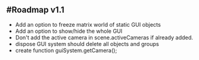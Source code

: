 #Roadmap v1.1
----------------------

* Add an option to freeze matrix world of static GUI objects
* Add an option to show/hide the whole GUI
* Don't add the active camera in scene.activeCameras if already added.
* dispose GUI system should delete all objects and groups
* create function guiSystem.getCamera();